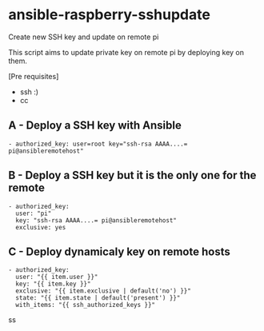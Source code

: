 # ansible-raspberry-sshupdate
Create new SSH key and update on remote pi

This script aims to update private key on remote pi by deploying key on them.


[Pre requisites]
- ssh :)
- cc


## A - Deploy a SSH key with Ansible

 	- authorized_key: user=root key="ssh-rsa AAAA....= pi@ansibleremotehost"


## B - Deploy a SSH key but it is the only one for the remote

    - authorized_key:
      user: "pi"
      key: "ssh-rsa AAAA....= pi@ansibleremotehost"
      exclusive: yes
      
## C - Deploy dynamicaly key on remote hosts


    - authorized_key:
      user: "{{ item.user }}"
      key: "{{ item.key }}"
      exclusive: "{{ item.exclusive | default('no') }}"
      state: "{{ item.state | default('present') }}"
      with_items: "{{ ssh_authorized_keys }}"
      
      
      
ss
